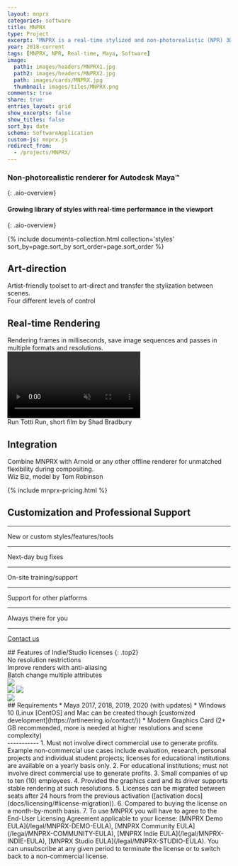 ```yaml
---
layout: mnprx
categories: software
title: MNPRX
type: Project
excerpt: "MNPRX is a real-time stylized and non-photorealistic (NPR) 3D rendering plugin for Autodesk Maya, including watercolor, cutout, hatching and frayed edges."
year: 2018-current
tags: [MNPRX, NPR, Real-time, Maya, Software]
image:
  path1: images/headers/MNPRX1.jpg
  path2: images/headers/MNPRX2.jpg
  path: images/cards/MNPRX.jpg
  thumbnail: images/tiles/MNPRX.png
comments: true
share: true
entries_layout: grid
show_excerpts: false
show_titles: false
sort_by: date
schema: SoftwareApplication
custom-js: mnprx.js
redirect_from:
  - /projects/MNPRX/
---
```

### Non-photorealistic renderer for Autodesk Maya&trade;
{: .aio-overview}

#### Growing library of styles with real-time performance in the viewport
{: .aio-overview}

<div class="aio-overview" markdown="1">

<div class="flex-grid">
  {% include documents-collection.html collection='styles' sort_by=page.sort_by sort_order=page.sort_order %}
</div>

## Art-direction
<div class="aio-section mnprx-art-direction full-width">
<div class="aio-section-transparent-box" markdown="1">
Artist-friendly toolset to art-direct and transfer the stylization between scenes.
</div>
<div class="overview-image-caption"><span>Four different levels of control</span></div>
</div>



## Real-time Rendering
<div class="aio-section full-width">
<div class="aio-section-transparent-box" markdown="1">
Rendering frames in milliseconds, save image sequences and passes in multiple formats and resolutions.
</div>
  <div class="background-video">
    <video autoplay loop muted playsinline>
      <source src="/images/MNPRX/real-time.mp4" type="video/mp4">
    </video>
  </div>
  <div class="overview-image-caption"><span>Run Totti Run, short film by Shad Bradbury</span></div>
</div>


## Integration
<div class="aio-section mnprx-integration full-width">
<div class="aio-section-transparent-box" markdown="1">
Combine MNPRX with Arnold or any other offline renderer for unmatched flexibility during compositing.
</div>
<div class="overview-image-caption"><span>Wiz Biz, model by Tom Robinson</span></div>
</div>


<!-- If you want a quick **introduction**, please watch our founder introduce the **motivation behind MNPRX** in 6 minutes at [**_SIGGRAPH's Real-Time Live!_**](https://youtu.be/hpuEdXn_M0Q?t=3214) in 2017, it can't get more real than that. Since then, MNPRX has **continued to evolve** and now supports **multiple stylizations** with various **new features**.-->

<!-- Pricing section -->
{% include mnprx-pricing.html %}


<!-- Customization -->
<section id="aio-customization">
<div class="customization-table" markdown="1">
<i class="fas fa-pencil-paintbrush fa-3x"></i>

## Customization and Professional Support

---

New or custom styles/features/tools

---

Next-day bug fixes

---

On-site training/support

---

Support for other platforms

---

Always there for you

---

<a class="btn btn--aio btn-link" href="https://artineering.io/contact/">Contact us</a>
</div>

</section>

<section markdown="1">
<!-- Comparison -->
## Features of Indie/Studio licenses
{: .top2}

<!-- Fancybox Lightbox http://fancyapps.com/fancybox/3/docs/#options -->
<script src="https://cdn.jsdelivr.net/npm/jquery@3.4.1/dist/jquery.min.js"></script>

<link rel="stylesheet" href="https://cdn.jsdelivr.net/gh/fancyapps/fancybox@3.5.7/dist/jquery.fancybox.min.css" />
<script src="https://cdn.jsdelivr.net/gh/fancyapps/fancybox@3.5.7/dist/jquery.fancybox.min.js"></script>

<!-- Comparison header text -->
<div class="license-comparison " markdown="1">
<!-- TODO: Make this markdown by styling p element-->
<div class="comparison-text"> No resolution restrictions </div>
<div class="comparison-text"> Improve renders with anti-aliasing </div>
<div class="comparison-text"> Batch change multiple attributes </div>

</div>

<!-- Comparison images -->
<div class="license-comparison ">

<div class="comparison-img">
<a><img src="/images/MNPRX/resolution-comparison.png"></a>
</div>

<div class="comparison-img">
<div id="container1" style="margin: 0 auto">
  <!-- The before image is first -->
  <img src="/images/MNPRX/comparison/no-AA-copy.png" class="pull-center"/>
  <!-- The after image is last -->
  <img src="/images/MNPRX/comparison/TAA-copy.png" class="pull-center"/>
</div>
</div>

<div class="comparison-img">
<a><img src="/images/MNPRX/bulk-attribute-thumb.png"></a>
</div>

</div>

</section><!-- end license-comparison -->

<div class="aio-requirements" markdown="1">
## Requirements
* Maya 2017, 2018, 2019, 2020 (with updates)
* Windows 10 (Linux [CentOS] and Mac can be created though [customized development](https://artineering.io/contact/))
* Modern Graphics Card (2+ GB recommended, more is needed at higher resolutions and scene complexity)
</div>

<!-- footprint -->
<div id="footprint" markdown="1">
-----------
1. Must not involve direct commercial use to generate profits. Example non-commercial use cases include evaluation, research, personal projects and individual student projects; licenses for educational institutions are available on a yearly basis only.
2. For educational institutions; must not involve direct commercial use to generate profits.
3. Small companies of up to ten (10) employees.
4. Provided the graphics card and its driver supports stable rendering at such resolutions.
5. Licenses can be migrated between seats after 24 hours from the previous activation ([activation docs](docs/licensing/#license-migration)).
6. Compared to buying the license on a month-by-month basis.
7. To use MNPRX you will have to agree to the End-User Licensing Agreement applicable to your license: [MNPRX Demo EULA](/legal/MNPRX-DEMO-EULA), [MNPRX Community EULA](/legal/MNPRX-COMMUNITY-EULA), [MNPRX Indie EULA](/legal/MNPRX-INDIE-EULA), [MNPRX Studio EULA](/legal/MNPRX-STUDIO-EULA). You can unsubscribe at any given period to terminate the license or to switch back to a non-commercial license.
</div>
